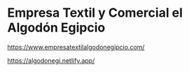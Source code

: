 # Empresa Textil y Comercial el Algodón Egipcio

https://www.empresatextilalgodonegipcio.com/

https://algodonegi.netlify.app/
